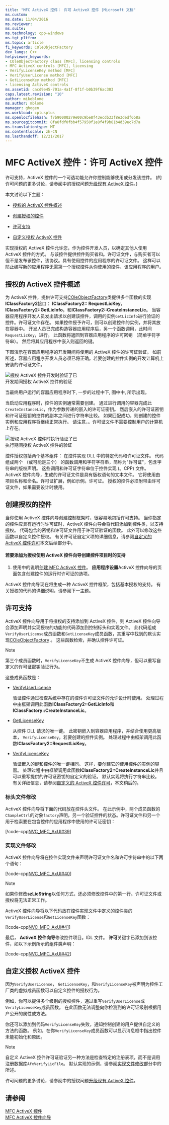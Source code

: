 ```yaml
---
title: "MFC ActiveX 控件： 许可 ActiveX 控件 |Microsoft 文档"
ms.custom: 
ms.date: 11/04/2016
ms.reviewer: 
ms.suite: 
ms.technology: cpp-windows
ms.tgt_pltfrm: 
ms.topic: article
f1_keywords: COleObjectFactory
dev_langs: C++
helpviewer_keywords:
- COleObjectFactory class [MFC], licensing controls
- MFC ActiveX controls [MFC], licensing
- VerifyLicenseKey method [MFC]
- VerifyUserLicense method [MFC]
- GetLicenseKey method [MFC]
- licensing ActiveX controls
ms.assetid: cacd9e45-701a-4a1f-8f1f-b0b39f6ac303
caps.latest.revision: "10"
author: mikeblome
ms.author: mblome
manager: ghogen
ms.workload: cplusplus
ms.openlocfilehash: f7b90000279e00c9be8f43ecdb33f8e3dedf6b8a
ms.sourcegitcommit: 8fa8fdf0fbb4f57950f1e8f4f9b81b4d39ec7d7a
ms.translationtype: MT
ms.contentlocale: zh-CN
ms.lasthandoff: 12/21/2017
---
```

# <a name="mfc-activex-controls-licensing-an-activex-control"></a>MFC ActiveX 控件：许可 ActiveX 控件
许可支持，ActiveX 控件的一个可选功能允许你控制能够使用或分发该控件。 (的许可问题的更多讨论，请参阅中的授权问题[升级现有 ActiveX 控件](../mfc/upgrading-an-existing-activex-control.md)。)  
  
 本文讨论以下主题：  
  
-   [授权的 ActiveX 控件概述](#_core_overview_of_activex_control_licensing)  
  
-   [创建授权的控件](#_core_creating_a_licensed_control)  
  
-   [许可支持](#_core_licensing_support)  
  
-   [自定义授权 ActiveX 控件](#_core_customizing_the_licensing_of_an_activex_control)  
  
 实现授权的 ActiveX 控件允许您，作为控件开发人员，以确定其他人使用 ActiveX 控件的方式。 与该控件提供控件购买者和。许可证文件，与购买者可以但不是发布该控件，该协议。具有使用控件的应用程序的许可证文件。 这样可以防止编写新的应用程序无需第一个授权控件从你使用的控件，该应用程序的用户。  
  
##  <a name="_core_overview_of_activex_control_licensing"></a>授权的 ActiveX 控件概述  
 为 ActiveX 控件，提供许可支持[COleObjectFactory](../mfc/reference/coleobjectfactory-class.md)类提供多个函数的实现**IClassFactory2**接口： **IClassFactory2:: RequestLicKey**， **IClassFactory2::GetLicInfo**，和**IClassFactory2::CreateInstanceLic**。 当容器应用程序开发人员发出请求以创建该控件，调用的实例`GetLicInfo`进行验证的控件。许可证文件存在。 如果控件授予许可，则可以创建控件的实例，并将其放在容器中。 开发人员已完成构造容器应用程序后，另一个函数调用，此时间`RequestLicKey`，进行。 此函数将返回到容器应用程序的许可密钥 （简单字符字符串）。 然后将其应用程序中嵌入则返回的键。  
  
 下图演示在容器应用程序的开发期间将使用的 ActiveX 控件的许可证验证。 如前所述，容器应用程序开发人员必须已将正确。若要创建的控件实例的开发计算机上安装的许可证文件。  
  
 ![授权 ActiveX 控件开发时验证了已](../mfc/media/vc374d1.gif "vc374d1")  
开发期间授权 ActiveX 控件的验证  
  
 当最终用户运行的容器应用程序时下, 一步的过程中下, 图中中, 所示出现。  
  
 当启动应用程序时，控件的实例通常需要创建。 通过进行调用的容器完成此`CreateInstanceLic`，作为参数传递的嵌入的许可证密钥。 然后嵌入的许可证密钥和许可证密钥的控件的副本之间进行字符串比较。 如果匹配成功，则创建的控件实例和应用程序将继续正常执行。 请注意，。许可证文件不需要控制用户的计算机上存在。  
  
 ![授权 ActiveX 控件时执行验证了已](../mfc/media/vc374d2.gif "vc374d2")  
执行期间授权 ActiveX 控件的验证  
  
 控件授权包括两个基本组件： 在控件实现 DLL 中的特定代码和许可证文件。 代码组成两个 （或可能是三个） 的函数调用和字符字符串，简称为"许可证"，包含字符串的版权声明。 这些调用和许可证字符串位于控件实现 (。CPP) 文件。 ActiveX 控件向导，生成的许可证文件是具有版权语句的文本文件。 它将使用由项目名称和命名。许可证扩展，例如示例。许可证。 授权的控件必须附带由许可证文件，如果需要设计时使用。  
  
##  <a name="_core_creating_a_licensed_control"></a>创建授权的控件  
 当你使用 ActiveX 控件向导创建控制框架时，很容易地包括许可支持。 当你指定的控件应具有运行时许可证时，ActiveX 控件向导会将代码添加到控件类，以支持授权。 代码包含的密钥和许可证文件用于许可证验证的函数。 此外可以修改这些函数以自定义控件授权。 有关许可证自定义项的详细信息，请参阅[自定义的 ActiveX 控件许可](#_core_customizing_the_licensing_of_an_activex_control)本文后续部分中。  
  
#### <a name="to-add-support-for-licensing-with-the-activex-control-wizard-when-you-create-your-control-project"></a>若要添加为授权使用 ActiveX 控件向导创建控件项目时的支持  
  
1.  使用中的说明[创建 MFC ActiveX 控件](../mfc/reference/creating-an-mfc-activex-control.md)。 **应用程序设置**ActiveX 控件向导的页面包含创建控件的运行时许可证的选项。  
  
 ActiveX 控件向导现在将生成一种 ActiveX 控件框架，包括基本授权的支持。 有关授权的代码的详细说明，请参阅下一主题。  
  
##  <a name="_core_licensing_support"></a>许可支持  
 ActiveX 控件向导用于将授权的支持添加到 ActiveX 控件，则 ActiveX 控件向导会添加声明并实现授权的功能的代码添加到控制标头和实现文件。 此代码组成`VerifyUserLicense`成员函数和`GetLicenseKey`成员函数，其重写中找到的默认实现[COleObjectFactory](../mfc/reference/coleobjectfactory-class.md) 。 这些函数检索，并确认控件许可证。  
  
> [!NOTE]
>  第三个成员函数时，`VerifyLicenseKey`不生成 ActiveX 控件向导，但可以重写自定义的许可证密钥验证行为。  
  
 这些成员函数是：  
  
-   [VerifyUserLicense](../mfc/reference/coleobjectfactory-class.md#verifyuserlicense)  
  
     验证控件通过检查系统中存在的控件许可证文件的允许设计时使用。 处理过程中由框架调用此函数**IClassFactory2::GetLicInfo**和**IClassFactory::CreateInstanceLic**。  
  
-   [GetLicenseKey](../mfc/reference/coleobjectfactory-class.md#getlicensekey)  
  
     从控件 DLL 请求的唯一键。 此密钥嵌入到容器应用程序，并结合使用更高版本， `VerifyLicenseKey`，若要创建的控件实例。 处理过程中由框架调用此函数**IClassFactory2::RequestLicKey**。  
  
-   [VerifyLicenseKey](../mfc/reference/coleobjectfactory-class.md#verifylicensekey)  
  
     验证嵌入的键和控件的唯一键相同。 这样，要创建它的使用控件的实例的容器。 处理过程中由框架调用此函数**IClassFactory2::CreateInstanceLic**并且可以重写提供的许可证密钥的自定义的验证。 默认实现将执行字符串比较。 有关详细信息，请参阅[自定义的 ActiveX 控件许可](#_core_customizing_the_licensing_of_an_activex_control)，本文稍后的。  
  
###  <a name="_core_header_file_modifications"></a>标头文件修改  
 ActiveX 控件向导将下面的代码放在控件头文件。 在此示例中，两个成员函数的`CSampleCtrl`的对象`factory`声明，另一个验证控件的状态。许可证文件和另一个用于检索要在包含控件的应用程序中使用的许可证密钥：  
  
 [!code-cpp[NVC_MFC_AxUI#39](../mfc/codesnippet/cpp/mfc-activex-controls-licensing-an-activex-control_1.h)]  
  
###  <a name="_core_implementation_file_modifications"></a>实现文件修改  
 ActiveX 控件向导将在控件实现文件来声明许可证文件名和许可字符串中的以下两个语句：  
  
 [!code-cpp[NVC_MFC_AxUI#40](../mfc/codesnippet/cpp/mfc-activex-controls-licensing-an-activex-control_2.cpp)]  
  
> [!NOTE]
>  如果你修改**szLicString**以任何方式，还必须修改控件中的第一行。许可证文件或授权将无法正常工作。  
  
 ActiveX 控件向导将以下代码放在控件实现文件中定义的控件类的`VerifyUserLicense`和`GetLicenseKey`函数：  
  
 [!code-cpp[NVC_MFC_AxUI#41](../mfc/codesnippet/cpp/mfc-activex-controls-licensing-an-activex-control_3.cpp)]  
  
 最后， **ActiveX 控件向导**修改控件项目。IDL 文件。 **许可**关键字已添加到该控件，如以下示例所示的组件类声明：  
  
 [!code-cpp[NVC_MFC_AxUI#42](../mfc/codesnippet/cpp/mfc-activex-controls-licensing-an-activex-control_4.idl)]  
  
##  <a name="_core_customizing_the_licensing_of_an_activex_control"></a>自定义授权 ActiveX 控件  
 因为`VerifyUserLicense`， `GetLicenseKey`，和`VerifyLicenseKey`被声明为控件工厂类的虚拟成员函数可以自定义控件的授权行为。  
  
 例如，你可以提供多个级别的授权控件，通过重写`VerifyUserLicense`或`VerifyLicenseKey`成员函数。 在此函数无法调整向你检测到的许可证级别根据用户公开的属性或方法。  
  
 你还可以添加到代码`VerifyLicenseKey`失败，通知控制创建的用户提供自定义的方法的函数。 例如，在你`VerifyLicenseKey`成员函数可以显示消息框中指出控件未能初始化和原因。  
  
> [!NOTE]
>  自定义 ActiveX 控件许可证验证另一种方法是检查特定的注册表项，而不是调用注册数据库`AfxVerifyLicFile`。 默认实现的示例，请参阅[实现文件修改](#_core_implementation_file_modifications)部分中的所述。  
  
 许可问题的更多讨论，请参阅中的授权问题[升级现有 ActiveX 控件](../mfc/upgrading-an-existing-activex-control.md)。  
  
## <a name="see-also"></a>请参阅  
 [MFC ActiveX 控件](../mfc/mfc-activex-controls.md)   
 [MFC ActiveX 控件向导](../mfc/reference/mfc-activex-control-wizard.md)

